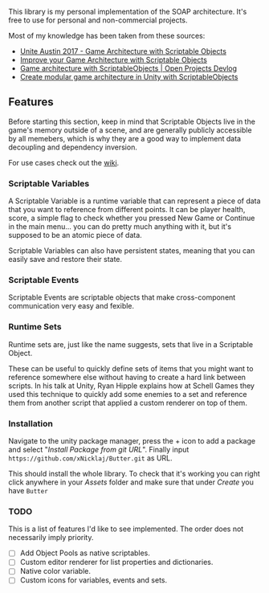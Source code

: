 This library is my personal implementation of the SOAP architecture.
It's free to use for personal and non-commercial projects.

Most of my knowledge has been taken from these sources:
- [Unite Austin 2017 - Game Architecture with Scriptable Objects](https://youtu.be/raQ3iHhE_Kk)
- [Improve your Game Architecture with Scriptable Objects](https://youtu.be/bO8WOHCxPq8)
- [Game architecture with ScriptableObjects | Open Projects Devlog](https://youtu.be/WLDgtRNK2VE)
- [Create modular game architecture in Unity with ScriptableObjects](https://unity.com/resources/create-modular-game-architecture-with-scriptable-objects-ebook)


## Features
Before starting this section, keep in mind that Scriptable Objects live in the game's memory outside of a scene, and are generally publicly accessible by all memebers, which is why they are a good way to implement data decoupling and dependency inversion.

For use cases check out the [wiki](https://github.com/xNicklaj/Butter/wiki).

### Scriptable Variables
A Scriptable Variable is a runtime variable that can represent a piece of data that you want to reference from different points. It can be player health, score, a simple flag to check whether you pressed New Game or Continue in the main menu... you can do pretty much anything with it, but it's supposed to be an atomic piece of data.

Scriptable Variables can also have persistent states, meaning that you can easily save and restore their state.

### Scriptable Events
Scriptable Events are scriptable objects that make cross-component communication very easy and fexible.

### Runtime Sets
Runtime sets are, just like the name suggests, sets that live in a Scriptable Object. 

These can be useful to quickly define sets of items that you might want to reference somewhere else without having to create a hard link between scripts.
In his talk at Unity, Ryan Hipple explains how at Schell Games they used this technique to quickly add some enemies to a set and reference them from another script that applied a custom renderer on top of them.

### Installation
Navigate to the unity package manager, press the + icon to add a package and select "*Install Package from git URL*". Finally input `https://github.com/xNicklaj/Butter.git` as URL.

This should install the whole library. To check that it's working you can right click anywhere in your *Assets* folder and make sure that under *Create* you have `Butter`

### TODO
This is a list of features I'd like to see implemented. The order does not necessarily imply priority.

- [ ] Add Object Pools as native scriptables.
- [ ] Custom editor renderer for list properties and dictionaries.
- [ ] Native color variable.
- [ ] Custom icons for variables, events and sets.
